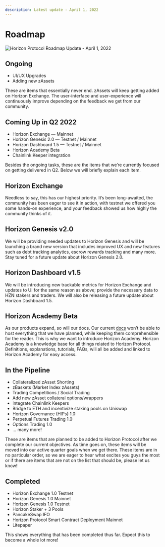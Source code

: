 ```yaml
---
description: Latest update - April 1, 2022
---
```


# Roadmap

![Horizon Protocol Roadmap Update - April 1, 2022](../../.gitbook/assets/horizon\_protocol\_roadmap\_220401.png)

## Ongoing

* UI/UX Upgrades
* Adding new zAssets

These are items that essentially never end. zAssets will keep getting added on Horizon Exchange. The user-interface and user-experience will continuously improve depending on the feedback we get from our community.

## Coming Up in Q2 2022

* Horizon Exchange — Mainnet
* Horizon Genesis 2.0 — Testnet / Mainnet
* Horizon Dashboard 1.5 — Testnet / Mainnet
* Horizon Academy Beta
* Chainlink Keeper integration

Besides the ongoing tasks, these are the items that we’re currently focused on getting delivered in Q2. Below we will briefly explain each item.

## Horizon Exchange

Needless to say, this has our highest priority. It’s been long-awaited, the community has been eager to see it in action, with testnet we offered you some hands-on experience, and your feedback showed us how highly the community thinks of it.

## Horizon Genesis v2.0

We will be providing needed updates to Horizon Genesis and will be launching a brand new version that includes improved UX and new features such as debt tracking analytics, escrow rewards tracking and many more. Stay tuned for a future update about Horizon Genesis 2.0.

## Horizon Dashboard v1.5

We will be introducing new trackable metrics for Horizon Exchange and updates to UI for the same reason as above; provide the necessary data to HZN stakers and traders. We will also be releasing a future update about Horizon Dashboard 1.5.

## Horizon Academy Beta <a href="#1976" id="1976"></a>

As our products expand, so will our docs. Our current [docs](https://docs.horizonprotocol.com/) won’t be able to host everything that we have planned, while keeping them comprehensible for the reader. This is why we want to introduce Horizon Academy. Horizon Academy is a knowledge base for all things related to Horizon Protocol. Definitions, explanations, tutorials, FAQs, will all be added and linked to Horizon Academy for easy access.

## In the Pipeline

* Collateralized zAsset Shorting
* zBaskets (Market Index zAssets)
* Trading Competitions / Social Trading
* Add new zAsset collateral options/wrappers
* Integrate Chainlink Keepers
* Bridge to ETH and incentivize staking pools on Uniswap
* Horizon Governance (HIPs) 1.0
* Perpetual Futures Trading 1.0
* Options Trading 1.0
* … many more!

These are items that are planned to be added to Horizon Protocol after we complete our current objectives. As time goes on, these items will be moved into our active quarter goals when we get there. These items are in no particular order, so we are eager to hear what excites you guys the most or if there are items that are not on the list that should be, please let us know!

## Completed

* Horizon Exchange 1.0 Testnet
* Horizon Genesis 1.0 Mainnet
* Horizon Genesis 1.0 Testnet
* Horizon Staker + 3 Pools
* PancakeSwap IFO
* Horizon Protocol Smart Contract Deployment Mainnet
* Litepaper

This shows everything that has been completed thus far. Expect this to become a whole lot more!
